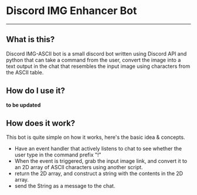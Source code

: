# Discord IMG Enhancer Bot
---
## What is this?
Discord IMG-ASCII bot is a small discord bot written using Discord API and python that can take a command from the user, convert the image into a text output in the chat that resembles the input image using characters from the ASCII table.

## How do I use it?
**to be updated**

## How does it work?
This bot is quite simple on how it works, here's the basic idea & concepts.
- Have an event handler that actively listens to chat to see whether the user type in the command prefix "!"
- When the event is triggered, grab the input image link, and convert it to an 2D array of ASCII characters using another script.
- return the 2D array, and construct a string with the contents in the 2D array.
- send the String as a message to the chat.
